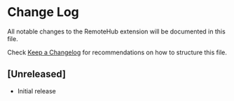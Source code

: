 # Change Log

All notable changes to the RemoteHub extension will be documented in this file.

Check [Keep a Changelog](http://keepachangelog.com/) for recommendations on how to structure this file.

## [Unreleased]

- Initial release
